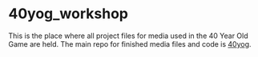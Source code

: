 40yog_workshop
==============

This is the place where all project files for media used in the 40 Year Old Game are held.  The main repo for finished media files and code is [40yog](http://github.com/Manic0892/40yog).
